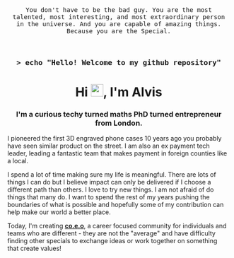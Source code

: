<p align="center">
  <samp>
    You don't have to be the bad guy.
    You are the most talented, most interesting, and most extraordinary person in the universe.
    And you are capable of amazing things. Because you are the Special.
  </samp>
</p>

<br/>

<h3 align="center">
  <samp>&gt; echo "Hello! Welcome to my github repository"</samp>
</h3>

<h1 align="center">Hi <img src="https://media.giphy.com/media/hvRJCLFzcasrR4ia7z/giphy.gif" width="28">, I'm Alvis</h1>
<h3 align="center">I'm a curious techy turned maths PhD turned entrepreneur from London.</h3>

I pioneered the first 3D engraved phone cases 10 years ago you  probably have seen similar product on the street. I am also an ex payment tech leader, leading a fantastic team that makes payment in foreign counties like a local.

I spend a lot of time making sure my life is meaningful. There are lots of things I can do but I believe impact can only be delivered if I choose a different path than others. I love to try new things. I am not afraid of do things that many do. I want to spend the rest of my years pushing the boundaries of what is possible and hopefully some of my contribution can help make our world a better place.

Today, I'm creating [**co.e.o**](https://coeo.is), a career focused community for individuals and teams who are different - they are not the "average" and have difficulty finding other specials to exchange ideas or work together on something that create values!
